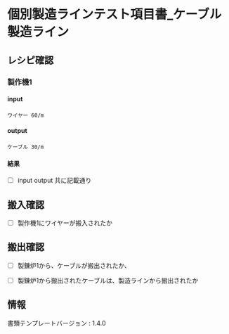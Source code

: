 # 個別製造ラインテスト項目書_ケーブル製造ライン

## レシピ確認

### 製作機1
#### input
    ワイヤー 60/m
#### output
    ケーブル 30/m
#### 結果
- [ ] input output 共に記載通り

## 搬入確認
- [ ] 製作機1にワイヤーが搬入されたか

## 搬出確認
- [ ] 製錬炉1から、ケーブルが搬出されたか、
- [ ] 製錬炉1から搬出されたケーブルは、製造ラインから搬出されたか


## 情報
書類テンプレートバージョン : 1.4.0
